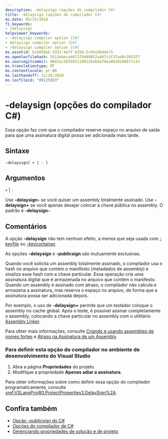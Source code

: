 ```yaml
---
description: -delaysign (opções do compilador C#)
title: -delaysign (opções do compilador C#)
ms.date: 05/15/2018
f1_keywords:
- /delaysign
helpviewer_keywords:
- -delaysign compiler option [C#]
- delaysign compiler option [C#]
- /delaysign compiler option [C#]
ms.assetid: bcb058eb-2933-4e7f-b356-5c941db4de75
ms.openlocfilehash: 5512ebeca4672f5d69852ab07c3f3fa40c305327
ms.sourcegitcommit: 0802ac583585110022beb6af8ea0b39188b77c43
ms.translationtype: MT
ms.contentlocale: pt-BR
ms.lasthandoff: 11/26/2020
ms.locfileid: "89125833"
---
```

# <a name="-delaysign-c-compiler-options"></a>-delaysign (opções do compilador C#)

Essa opção faz com que o compilador reserve espaço no arquivo de saída para que uma assinatura digital possa ser adicionada mais tarde.

## <a name="syntax"></a>Sintaxe

```console
-delaysign[ + | - ]
```

## <a name="arguments"></a>Argumentos

`+` &#124; `-`

Use **-delaysign-** se você quiser um assembly totalmente assinado. Use **-delaysign+** se você apenas desejar colocar a chave pública no assembly. O padrão é **-delaysign-**.

## <a name="remarks"></a>Comentários

A opção **-delaysign** não tem nenhum efeito, a menos que seja usada com [-keyfile](./keyfile-compiler-option.md) ou [-keycontainer](./keycontainer-compiler-option.md).

As opções **-delaysign** e **-publicsign** são mutuamente exclusivas.

Quando você solicita um assembly totalmente assinado, o compilador usa o hash no arquivo que contém o manifesto (metadados de assembly) e sinaliza esse hash com a chave particular. Essa operação cria uma assinatura digital que é armazenada no arquivo que contém o manifesto. Quando um assembly é assinado com atraso, o compilador não calcula e armazena a assinatura, mas reserva o espaço no arquivo, de forma que a assinatura possa ser adicionada depois.

Por exemplo, o uso de **-delaysign+** permite que um testador coloque o assembly no cache global. Após o teste, é possível assinar completamente o assembly, colocando a chave particular no assembly com o utilitário [Assembly Linker](../../../framework/tools/al-exe-assembly-linker.md).

Para obter mais informações, consulte [Criando e usando assemblies de nomes fortes](../../../standard/assembly/create-use-strong-named.md) e [Atraso na Assinatura de um Assembly](../../../standard/assembly/delay-sign.md).

### <a name="to-set-this-compiler-option-in-the-visual-studio-development-environment"></a>Para definir esta opção do compilador no ambiente de desenvolvimento do Visual Studio

1. Abra a página **Propriedades** do projeto.
1. Modifique a propriedade **Apenas adiar a assinatura**.

Para obter informações sobre como definir essa opção do compilador programaticamente, consulte <xref:VSLangProj80.ProjectProperties3.DelaySign%2A>.

## <a name="see-also"></a>Confira também

- [Opção -publicsign do C#](publicsign-compiler-option.md)
- [Opções do compilador de C#](index.md)
- [Gerenciando propriedades de solução e de projeto](/visualstudio/ide/managing-project-and-solution-properties)
